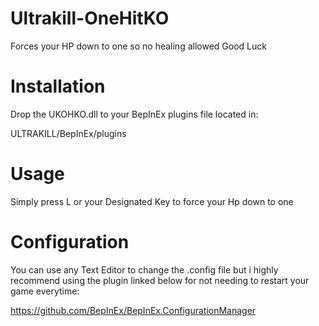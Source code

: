 # Ultrakill-OneHitKO
Forces your HP down to one so no healing allowed Good Luck

# Installation
Drop the UKOHKO.dll to your BepInEx plugins file located in:

ULTRAKILL/BepInEx/plugins

# Usage

Simply press L or your Designated Key to force your Hp down to one

# Configuration

You can use any Text Editor to change the .config file but i highly recommend using the plugin linked below for not needing to restart your game everytime:

https://github.com/BepInEx/BepInEx.ConfigurationManager
